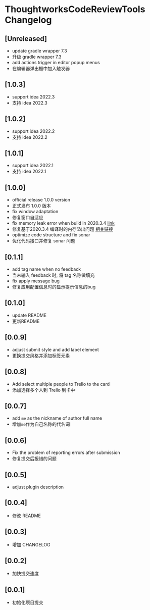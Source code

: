 <!-- Keep a Changelog guide -> https://keepachangelog.com -->

# ThoughtworksCodeReviewTools Changelog

## [Unreleased]

- update gradle wrapper 7.3
- 升级 gradle wrapper 7.3
- add actions trigger in editor popup menus
- 在编辑器弹出框中加入触发器


## [1.0.3]

- support idea 2022.3
- 支持 idea 2022.3

## [1.0.2]

- support idea 2022.2
- 支持 idea 2022.2

## [1.0.1]

- support idea 2022.1
- 支持 idea 2022.1

## [1.0.0]

- official release 1.0.0 version
- 正式发布 1.0.0 版本
- fix window adaptation
- 修复窗口自适应
- fix memory leak error when build in 2020.3.4 [link](https://youtrack.jetbrains.com/issue/KTIJ-699)
- 修复基于2020.3.4 编译时的内存溢出问题 [相关链接](https://youtrack.jetbrains.com/issue/KTIJ-699)
- optimize code structure and fix sonar
- 优化代码接口并修复 sonar 问题

## [0.1.1]

- add tag name when no feedback
- 当未输入 feedback 时, 将 tag 名称做填充
- fix apply message bug
- 修复应用配置信息时的显示提示信息的bug

## [0.1.0]

- update README
- 更新README

## [0.0.9]

- adjust submit style and add label element
- 更换提交风格并添加标签元素

## [0.0.8]

- Add select multiple people to Trello to the card
- 添加选择多个人到 Trello 到卡中

## [0.0.7]

- add `me` as the nickname of author full name
- 增加`me`作为自己名称的代名词

## [0.0.6]

- Fix the problem of reporting errors after submission
- 修复提交后报错的问题

## [0.0.5]

- adjust plugin description

## [0.0.4]

- 修改 README

## [0.0.3]

- 增加 CHANGELOG

## [0.0.2]

- 加快提交速度

## [0.0.1]

- 初始化项目提交
